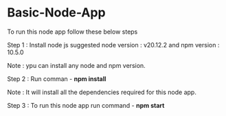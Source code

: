# Basic-Node-App

To run this node app follow these below steps

Step 1 : Install node js   suggested node version : v20.12.2 and npm version : 10.5.0

Note : ypu can install any node and npm version.

Step 2 : Run comman - **npm install**

Note : It will install all the dependencies required for this node app.

Step 3 : To run this node app run command -  **npm start**
